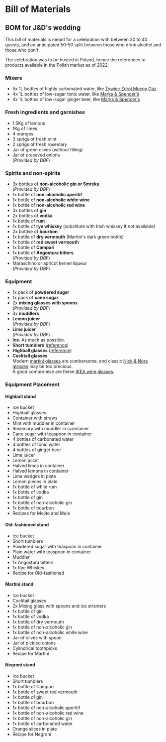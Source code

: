 # Bill of Materials

## BOM for J&D's wedding
This bill of materials is meant for a celebration with between 30 to 40 guests, and an anticipated 50-50 split between those who drink alcohol and those who don't.

The celebration was to be hosted in Poland, hence the references to products available in the Polish market as of 2022.

### Mixers
- 5x 1L bottles of highly carbonated water, like [Żywiec Zdroj Mocny Gaz](https://www.frisco.pl/pid,5544/n,zywiec-zdroj-mocny-gaz/stn,product)
- 4x 1L bottles of low-sugar tonic water, like [Marks & Spencer's](https://www.frisco.pl/pid,134836/n,marks---spencer-napoj-gazowany-indian-tonic-water-(bez-cukru)/stn,product)
- 4x 1L bottles of low-sugar ginger beer, like [Marks & Spencer's](https://www.frisco.pl/pid,122055/n,marks---spencer-niskokaloryczny-gazowany-napoj-imbirowy-ze-slodzikiem/stn,product)

### Fresh ingredients and garnishes
- 1.5Kg of lemons
- 1Kg of limes
- 4 oranges
- 3 sprigs of fresh mint
- 2 sprigs of fresh rosemary 
- Jar of green olives (without filling)
- Jar of preseved onions  
  (*Provided by DBF*)

### Spirits and non-spirits
- 3x bottles of **non-alcoholic gin or [Smreka](https://balkanlunchbox.com/fermented-juniper-berry-juice-smreka/)**  
  (*Provided by DBF*)
- 1x bottle of **non-alcoholic aperitif**
- 1x bottle of **non-alcoholic white wine**
- 1x bottle of **non-alcoholic red wine**
- 3x bottles of **gin**
- 2x bottles of **vodka**
- 1x bottle of **rum**
- 1x bottle of **rye whiskey** (substitute with Irish whiskey if not available)
- 2x bottlse of **bourbon**
- 1x bottle of **dry vermouth** (Martini's dark green bottle)
- 1x bottle of **red sweet vermouth**
- 1x bottle of **Campari**
- 1x bottle of **Angostura bitters**  
  (*Provided by DBF*)
- Maraschino or apricot kernel liqueur  
  (*Provided by DBF*)

### Equipment
- 1x pack of **powdered sugar**
- 1x pack of **cane sugar**
- 2x **mixing glasses with spoons**  
  (*Provided by DBF*)
- 3x **muddlers**
- **Lemon juicer**  
  (*Provided by DBF*)
- **Lime juicer**  
  (*Provided by DBF*)
- **Ice**. As much as possible.
- **Short tumblers** ([reference](https://commons.wikimedia.org/wiki/Category:Tumblers_(drinking_glasses)#/media/File:Trinkglas,_Tumbler-Form.jpg))
- **Highball glasses** ([reference](https://upload.wikimedia.org/wikipedia/commons/c/c8/Highball_Glass_%28Tumbler%29.svg))
- **Cocktail glasses**  
Modern [martini glasses](https://en.wikipedia.org/wiki/Cocktail_glass) are cumbersome, and classic [Nick & Nora glasses](https://www.crateandbarrel.com/nick-and-nora-glass/s444582) may be too precious.  
A good compromise are these [IKEA wine glasses](https://www.ikea.com/pl/pl/p/foersiktigt-kieliszek-do-wina-80300207/).

### Equipment Placement

#### Highball stand
- Ice bucket
- Highball glasses
- Container with straws
- Mint with muddler in container
- Rosemary with muddler in scontainer
- Cane sugar with teaspoon in container
- 4 bottles of carbonated water
- 4 bottles of tonic water
- 4 bottles of ginger beer
- Lime juicer
- Lemon juicer
- Halved limes in container
- Halved lemons in container
- Lime wedges in plate
- Lemon pieces in plate
- 1x bottle of white rum
- 1x bottle of vodka
- 1x bottle of gin
- 1x bottle of non-alcoholic gin
- 1x bottle of bourbon
- Recipes for Mojito and Mule

#### Old-fashioned stand
- Ice bucket
- Short tumblers
- Powdered sugar with teaspoon in container
- Plain water with teaspoon in container
- Muddler
- 1x Angostura bitters
- 1x Rye Whiskey
- Recipe for Old-fashioned

#### Martini stand
- Ice bucket
- Cocktail glasses
- 2x Mixing glass with spoons and ice strainers
- 1x bottle of gin
- 1x bottle of vodka
- 1x bottle of dry vermouth
- 1x bottle of non-alcoholic gin
- 1x bottle of non-alcoholic white wine
- Jar of olives with spoon
- Jar of pickled onions
- Cylindrical toothpicks
- Recipe for Martini

#### Negroni stand
- Ice bucket
- Short tumblers
- 1x bottle of Campari
- 1x bottle of sweet red vermouth
- 1x bottle of gin
- 1x bottle of bourbon
- 1x bottle of non-alcoholic aperitif
- 1x bottle of non-alcoholic red wine
- 1x bottle of non-alcoholic gin
- 1x bottle of carbonated water
- Orange slices in plate
- Recipe for Negroni
